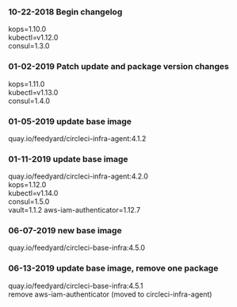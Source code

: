 ### 10-22-2018 Begin changelog

kops=1.10.0  
kubectl=v1.12.0  
consul=1.3.0  

### 01-02-2019 Patch update and package version changes

kops=1.11.0  
kubectl=v1.13.0  
consul=1.4.0  

### 01-05-2019 update base image

quay.io/feedyard/circleci-infra-agent:4.1.2  


### 01-11-2019 update base image

quay.io/feedyard/circleci-infra-agent:4.2.0  
kops=1.12.0  
kubectl=v1.14.0  
consul=1.5.0  
vault=1.1.2 
aws-iam-authenticator=1.12.7

### 06-07-2019 new base image

quay.io/feedyard/circleci-base-infra:4.5.0  

### 06-13-2019 update base image, remove one package

quay.io/feedyard/circleci-base-infra:4.5.1  
remove aws-iam-authenticator (moved to circleci-infra-agent)  
